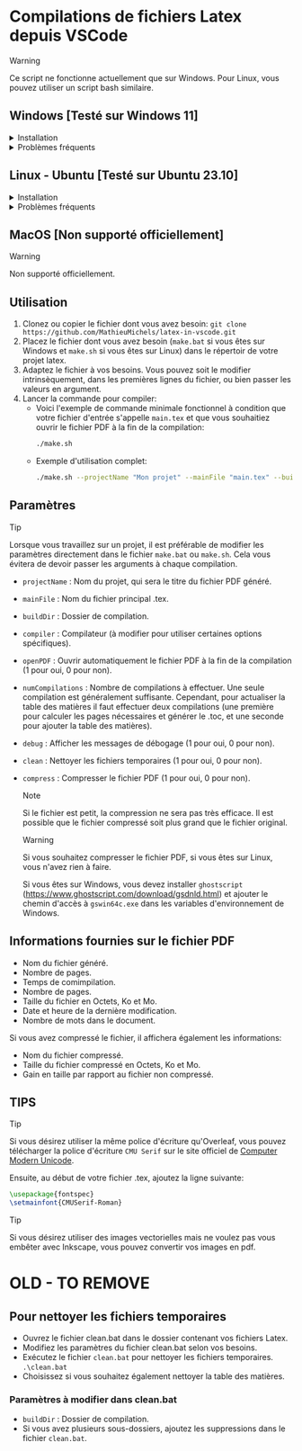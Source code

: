 # Compilations de fichiers Latex depuis VSCode
> [!WARNING]  
> Ce script ne fonctionne actuellement que sur Windows. Pour Linux, vous pouvez utiliser un script bash similaire.

## Windows [Testé sur Windows 11]
<details>
<summary>Installation</summary>

> [!WARNING]
> Si vous désirez utiliser certains packages tels que ```svg```, vous aurez besoin d'installer ```inkscape```. 
> 
> Rendez-vous sur https://inkscape.org/release/0.92.1/windows/64-bit/, et téléchargez l'installateur.
> 
> Installez ensuite ```inkscape``` sur votre ordinateur en suivant les étapes à l'écran. 
1. Installer MikTek (https://miktek.org/download).
2. Lors de l'installation:
     - Activez la compilation via le terminal.
     - Activez l'installation automatique des packages.
3. Utilisez le fichier ```./make.bat``` comme expliqué dans la section [utilisation](#Utilisation).

</details>

<details>
<summary>Problèmes fréquents</summary>

> [!TIP] Aucun problème fréquent répertorié.

</details>

## Linux - Ubuntu [Testé sur Ubuntu 23.10]

<details>
<summary>Installation</summary>

> [!NOTE]
> Si vous utilisez une autre distribution linux qu'Ubuntu, il faut adapter les commandes ```apt-get``` par celles respectives à votre système.
Ouvrez un terminal et effectuez les opérations suivantes:
1. Mettre à jour la liste des paquets: ```sudo apt-get update```
> [!WARNING]
> Si vous désirez utiliser certains packages tels que ```svg```, vous aurez besoin d'installer ```inkscape```. Si vous l'avez installé via ```snap```, désinstallez le avec la commande ```sudo snap remove --purge inkscape```.
> 
> Vous pouvez l'installer avec la commande suivante: ```sudo apt-get install inkscape```
>
> Vérifiez ensuite qu'```inkscape``` est correctement installé et accessible depuis n'importe où sur votre ordinateur. Pour cela, ouvrez n'importe quel autre dossier dans le terminal et tapez ```inkscape --version```. Si une version s'affiche, ça fonctionne.
2. Installer Teklive: ```sudo apt-get install texlive```
3. Installer tous les packages complémentaires: ```sudo apt-get install texlive-full```
4. Utilisez le fichier ```./make.sh``` comme expliqué à la section [utilisation](#utilisation).


</details>


<details>
<summary>Problèmes fréquents</summary>

<details>

<summary>Problèmes avec les svg</summary>

- Désinstaller et réinstaller ```inkscape```
- Utiliser des liens absolus et non relatifs pour référencer les images. 
  - Par exemple, utiliser ```\includesvg{/home/user/latex-project/imgs/img-1}``` 
  - Plutôt que ```\includesvg{imgs/img-1}```.
</details>

<details>
<summary>Problèmes avec des packages</summary>

- Installer la version complète de Texlive: ```sudo apt-get install texlive-full```.
- Se référer à [ce post](https://tex.stackexchange.com/questions/134365/installation-of-texlive-full-on-ubuntu-12-04).
</details>

</details>


## MacOS [Non supporté officiellement]
> [!WARNING]
> Non supporté officiellement.

## Utilisation

1. Clonez ou copier le fichier dont vous avez besoin: ```git clone https://github.com/MathieuMichels/latex-in-vscode.git```
2. Placez le fichier dont vous avez besoin (```make.bat``` si vous êtes sur Windows et ```make.sh``` si vous êtes sur Linux) dans le répertoir de votre projet latex.
3. Adaptez le fichier à vos besoins. Vous pouvez soit le modifier intrinsèquement, dans les premières lignes du fichier, ou bien passer les valeurs en argument. 
4. Lancer la commande pour compiler:
    - Voici l'exemple de commande minimale fonctionnel à condition que votre fichier d'entrée s'appelle ```main.tex``` et que vous souhaitiez ouvrir le fichier PDF à la fin de la compilation: 
        ```bash
        ./make.sh
        ```             
    - Exemple d'utilisation complet: 
        ```bash
        ./make.sh --projectName "Mon projet" --mainFile "main.tex" --buildDir "build" --compiler "lualatex" --openPDF 1 --numCompilations 1 --compress 0 --debug 0 --clean 0
        ```

## Paramètres
> [!TIP]
> Lorsque vous travaillez sur un projet, il est préférable de modifier les paramètres directement dans le fichier ```make.bat``` ou ```make.sh```. Cela vous évitera de devoir passer les arguments à chaque compilation.

- ```projectName``` : Nom du projet, qui sera le titre du fichier PDF généré.
- ```mainFile``` : Nom du fichier principal .tex.
- ```buildDir``` : Dossier de compilation.
- ```compiler``` : Compilateur (à modifier pour utiliser certaines options spécifiques).
- ```openPDF``` : Ouvrir automatiquement le fichier PDF à la fin de la compilation (1 pour oui, 0 pour non).
- ```numCompilations``` : Nombre de compilations à effectuer. Une seule compilation est généralement suffisante. Cependant, pour actualiser la table des matières il faut effectuer deux compilations (une première pour calculer les pages nécessaires et générer le .toc, et une seconde pour ajouter la table des matières).
- ```debug``` : Afficher les messages de débogage (1 pour oui, 0 pour non).
- ```clean``` : Nettoyer les fichiers temporaires (1 pour oui, 0 pour non).
- ```compress``` : Compresser le fichier PDF (1 pour oui, 0 pour non).
    >[!NOTE]
    >Si le fichier est petit, la compression ne sera pas très efficace. Il est possible que le fichier compressé soit plus grand que le fichier original.

    > [!WARNING] 
    > Si vous souhaitez compresser le fichier PDF, si vous êtes sur Linux, vous n'avez rien à faire.
    >
    > Si vous êtes sur Windows, vous devez installer ```ghostscript``` (https://www.ghostscript.com/download/gsdnld.html) et ajouter le chemin d'accès à ```gswin64c.exe``` dans les variables d'environnement de Windows.


## Informations fournies sur le fichier PDF
- Nom du fichier généré.
- Nombre de pages.
- Temps de comimpilation.
- Nombre de pages.
- Taille du fichier en Octets, Ko et Mo.
- Date et heure de la dernière modification.
- Nombre de mots dans le document.

Si vous avez compressé le fichier, il affichera également les informations: 
- Nom du fichier compressé.
- Taille du fichier compressé en Octets, Ko et Mo.
- Gain en taille par rapport au fichier non compressé.

## TIPS
> [!TIP]
> Si vous désirez utiliser la même police d'écriture qu'Overleaf, vous pouvez télécharger la police d'écriture ```CMU Serif``` sur le site officiel de [Computer Modern Unicode](https://sourceforge.net/projects/cm-unicode/).
>
> Ensuite, au début de votre fichier .tex, ajoutez la ligne suivante:
> ```latex
> \usepackage{fontspec}
> \setmainfont{CMUSerif-Roman}
> ```

> [!TIP]
> Si vous désirez utiliser des images vectorielles mais ne voulez pas vous embêter avec Inkscape, vous pouvez convertir vos images en pdf.



# OLD - TO REMOVE

## Pour nettoyer les fichiers temporaires
- Ouvrez le fichier clean.bat dans le dossier contenant vos fichiers Latex.
- Modifiez les paramètres du fichier clean.bat selon vos besoins.
- Exécutez le fichier ```clean.bat``` pour nettoyer les fichiers temporaires. ```.\clean.bat```
- Choisissez si vous souhaitez également nettoyer la table des matières.

### Paramètres à modifier dans clean.bat
- ```buildDir``` : Dossier de compilation.
- Si vous avez plusieurs sous-dossiers, ajoutez les suppressions dans le fichier ```clean.bat```.